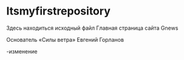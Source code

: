# Itsmyfirstrepository
Здесь находиться исходный файл
Главная страница сайта Gnews

 <p class="word1">Основатель «Силы ветра» Евгений Горланов </p> -изменение

